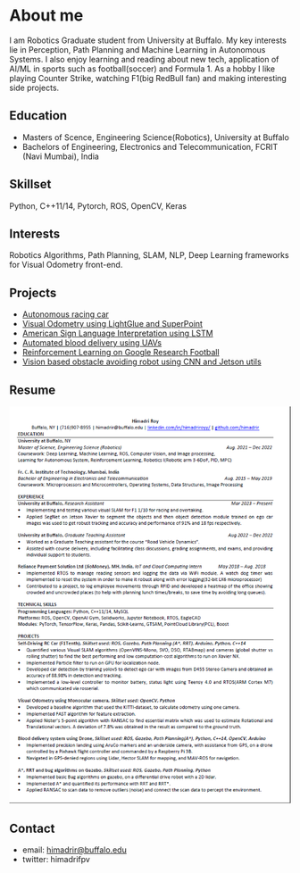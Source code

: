 # About me #
I am Robotics Graduate student from University at Buffalo. My key interests lie in Perception, Path Planning and Machine Learning in Autonomous Systems. I also enjoy learning and reading about new tech, application of AI/ML in sports such as football(soccer) and Formula 1. As a hobby I like playing Counter Strike, watching F1(big RedBull fan) and making interesting side projects.

## Education ##
- Masters of Scence, Engineering Science(Robotics), University at Buffalo
- Bachelors of Engineering, Electronics and Telecommunication, FCRIT (Navi Mumbai), India

## Skillset ##
Python, C++11/14, Pytorch, ROS, OpenCV, Keras

## Interests ##
Robotics Algorithms, Path Planning, SLAM, NLP, Deep Learning frameworks for Visual Odometry front-end.

## Projects ##

- [Autonomous racing car](https://github.com/himadrir/self-driving-car)
- [Visual Odometry using LightGlue and SuperPoint](https://github.com/himadrir/vo_lightglue)
- [American Sign Language Interpretation using LSTM](https://github.com/himadrir/sign-language-LSTM)
- [Automated blood delivery using UAVs](https://github.com/himadrir/uav-autonomous-navigation)
- [Reinforcement Learning on Google Research Football](https://github.com/himadrir/grf-test-algorithms)
- [Vision based obstacle avoiding robot using CNN and Jetson utils](https://github.com/himadrir/obstacle-avoidance-jetbot)

## Resume ##
![resume](assets/cvss.png)

## Contact ##
- email: himadrir@buffalo.edu
- twitter: himadrifpv

